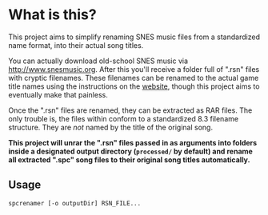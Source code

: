 # What is this?

This project aims to simplify renaming SNES music files from a standardized name format, into their actual song titles.

You can actually download old-school SNES music via http://www.snesmusic.org. After this you'll receive a folder full of ".rsn" files with cryptic filenames. These filenames can be renamed to the actual game title names using the instructions on the [website](http://www.snesmusic.org/v2/players.php#renset), though this project aims to eventually make that painless.

Once the ".rsn" files are renamed, they can be extracted as RAR files. The only trouble is, the files within conform to a standardized 8.3 filename structure. They are *not* named by the title of the original song.

**This project will unrar the ".rsn" files passed in as arguments into folders inside a designated output directory (`processed/` by default) and rename all extracted ".spc" song files to their original song titles automatically.**

## Usage

```
spcrenamer [-o outputDir] RSN_FILE...
```
